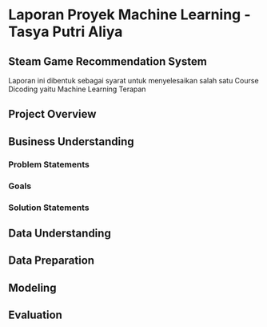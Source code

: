 # Laporan Proyek Machine Learning - Tasya Putri Aliya
## Steam Game Recommendation System
Laporan ini dibentuk sebagai syarat untuk menyelesaikan salah satu Course Dicoding yaitu Machine Learning Terapan

## Project Overview

## Business Understanding
### Problem Statements
### Goals
### Solution Statements
## Data Understanding

## Data Preparation

## Modeling

## Evaluation

